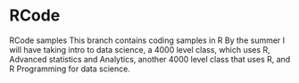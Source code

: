 # RCode
RCode samples
This branch contains coding samples in R
By the summer I will have taking intro to data science, a 4000 level class, which uses R, Advanced statistics and Analytics, another 4000 level class that uses R, and R Programming for data science.
